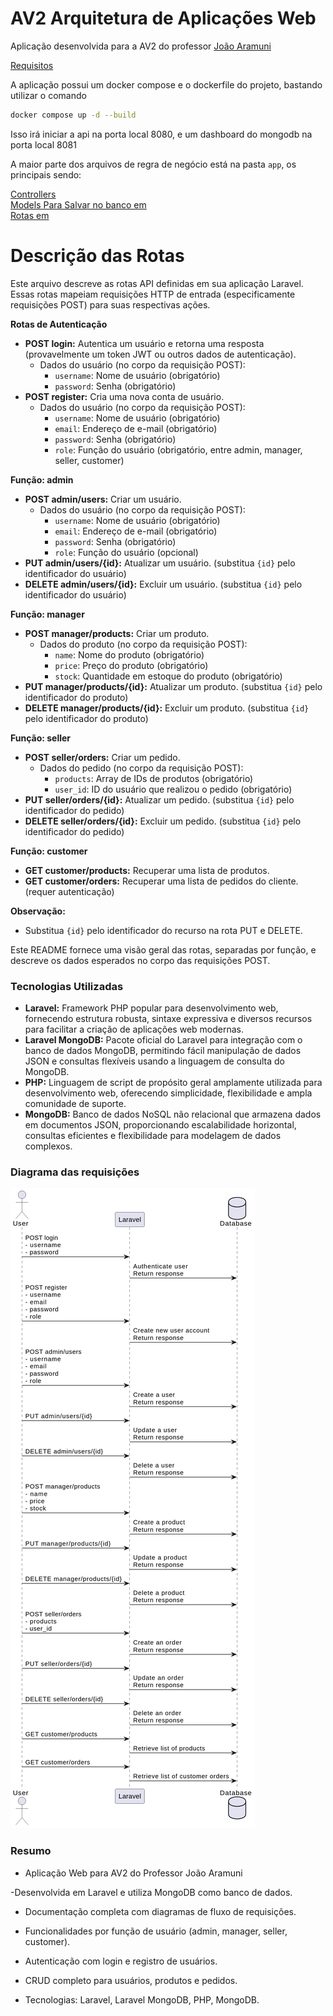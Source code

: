 # AV2 Arquitetura de Aplicações Web

Aplicação desenvolvida para a AV2 do professor [João Aramuni](https://github.com/joaopauloaramuni)

[Requisitos](requisitos.pdf)

A aplicação possui um docker compose e o dockerfile do projeto, bastando utilizar o comando

```bash
docker compose up -d --build
```

Isso irá iniciar a api na porta local 8080, e um dashboard do mongodb na porta local 8081

A maior parte dos arquivos de regra de negócio está na pasta `app`, os principais sendo:

[Controllers](app/Http/Controllers/)  
[Models Para Salvar no banco em](app/Models/)  
[Rotas em](routes/api.php)

# Descrição das Rotas

Este arquivo descreve as rotas API definidas em sua aplicação Laravel. Essas rotas mapeiam requisições HTTP de entrada (especificamente requisições POST) para suas respectivas ações.

**Rotas de Autenticação**

-   **POST login:** Autentica um usuário e retorna uma resposta (provavelmente um token JWT ou outros dados de autenticação).
    -   Dados do usuário (no corpo da requisição POST):
        -   `username`: Nome de usuário (obrigatório)
        -   `password`: Senha (obrigatório)
-   **POST register:** Cria uma nova conta de usuário.
    -   Dados do usuário (no corpo da requisição POST):
        -   `username`: Nome de usuário (obrigatório)
        -   `email`: Endereço de e-mail (obrigatório)
        -   `password`: Senha (obrigatório)
        -   `role`: Função do usuário (obrigatório, entre admin, manager, seller, customer)

**Função: admin**

-   **POST admin/users:** Criar um usuário.
    -   Dados do usuário (no corpo da requisição POST):
        -   `username`: Nome de usuário (obrigatório)
        -   `email`: Endereço de e-mail (obrigatório)
        -   `password`: Senha (obrigatório)
        -   `role`: Função do usuário (opcional)
-   **PUT admin/users/{id}:** Atualizar um usuário. (substitua `{id}` pelo identificador do usuário)
-   **DELETE admin/users/{id}:** Excluir um usuário. (substitua `{id}` pelo identificador do usuário)

**Função: manager**

-   **POST manager/products:** Criar um produto.
    -   Dados do produto (no corpo da requisição POST):
        -   `name`: Nome do produto (obrigatório)
        -   `price`: Preço do produto (obrigatório)
        -   `stock`: Quantidade em estoque do produto (obrigatório)
-   **PUT manager/products/{id}:** Atualizar um produto. (substitua `{id}` pelo identificador do produto)
-   **DELETE manager/products/{id}:** Excluir um produto. (substitua `{id}` pelo identificador do produto)

**Função: seller**

-   **POST seller/orders:** Criar um pedido.
    -   Dados do pedido (no corpo da requisição POST):
        -   `products`: Array de IDs de produtos (obrigatório)
        -   `user_id`: ID do usuário que realizou o pedido (obrigatório)
-   **PUT seller/orders/{id}:** Atualizar um pedido. (substitua `{id}` pelo identificador do pedido)
-   **DELETE seller/orders/{id}:** Excluir um pedido. (substitua `{id}` pelo identificador do pedido)

**Função: customer**

-   **GET customer/products:** Recuperar uma lista de produtos.
-   **GET customer/orders:** Recuperar uma lista de pedidos do cliente. (requer autenticação)

**Observação:**

-   Substitua `{id}` pelo identificador do recurso na rota PUT e DELETE.

Este README fornece uma visão geral das rotas, separadas por função, e descreve os dados esperados no corpo das requisições POST.

### Tecnologias Utilizadas

-   **Laravel:** Framework PHP popular para desenvolvimento web, fornecendo estrutura robusta, sintaxe expressiva e diversos recursos para facilitar a criação de aplicações web modernas.
-   **Laravel MongoDB:** Pacote oficial do Laravel para integração com o banco de dados MongoDB, permitindo fácil manipulação de dados JSON e consultas flexíveis usando a linguagem de consulta do MongoDB.
-   **PHP:** Linguagem de script de propósito geral amplamente utilizada para desenvolvimento web, oferecendo simplicidade, flexibilidade e ampla comunidade de suporte.
-   **MongoDB:** Banco de dados NoSQL não relacional que armazena dados em documentos JSON, proporcionando escalabilidade horizontal, consultas eficientes e flexibilidade para modelagem de dados complexos.

### Diagrama das requisições

<img src="diagram.png"/>

### Resumo

- Aplicação Web para AV2 do Professor João Aramuni

-Desenvolvida em Laravel e utiliza MongoDB como banco de dados.

- Documentação completa com diagramas de fluxo de requisições.

- Funcionalidades por função de usuário (admin, manager, seller, customer).

- Autenticação com login e registro de usuários.

- CRUD completo para usuários, produtos e pedidos.

- Tecnologias: Laravel, Laravel MongoDB, PHP, MongoDB.
